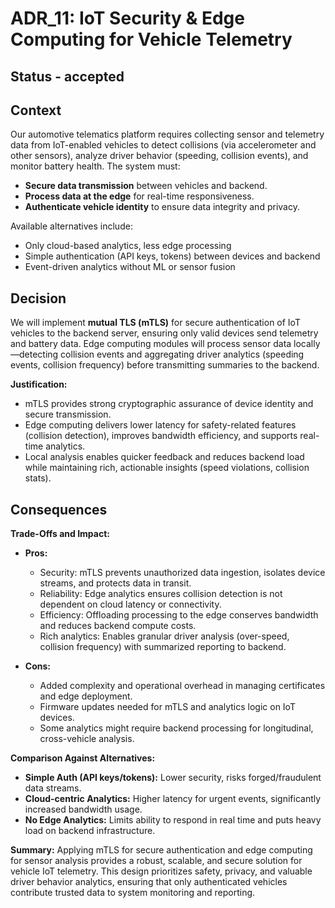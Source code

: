 # ADR_11: IoT Security & Edge Computing for Vehicle Telemetry

## Status - accepted

## Context
Our automotive telematics platform requires collecting sensor and telemetry data from IoT-enabled vehicles to detect collisions (via accelerometer and other sensors), analyze driver behavior (speeding, collision events), and monitor battery health. The system must:

- **Secure data transmission** between vehicles and backend.
- **Process data at the edge** for real-time responsiveness.
- **Authenticate vehicle identity** to ensure data integrity and privacy.

Available alternatives include:
- Only cloud-based analytics, less edge processing
- Simple authentication (API keys, tokens) between devices and backend
- Event-driven analytics without ML or sensor fusion

## Decision
We will implement **mutual TLS (mTLS)** for secure authentication of IoT vehicles to the backend server, ensuring only valid devices send telemetry and battery data. Edge computing modules will process sensor data locally—detecting collision events and aggregating driver analytics (speeding events, collision frequency) before transmitting summaries to the backend.

**Justification:**
- mTLS provides strong cryptographic assurance of device identity and secure transmission.
- Edge computing delivers lower latency for safety-related features (collision detection), improves bandwidth efficiency, and supports real-time analytics.
- Local analysis enables quicker feedback and reduces backend load while maintaining rich, actionable insights (speed violations, collision stats).

## Consequences

**Trade-Offs and Impact:**

- **Pros:**
  - Security: mTLS prevents unauthorized data ingestion, isolates device streams, and protects data in transit.
  - Reliability: Edge analytics ensures collision detection is not dependent on cloud latency or connectivity.
  - Efficiency: Offloading processing to the edge conserves bandwidth and reduces backend compute costs.
  - Rich analytics: Enables granular driver analysis (over-speed, collision frequency) with summarized reporting to backend.

- **Cons:**
  - Added complexity and operational overhead in managing certificates and edge deployment.
  - Firmware updates needed for mTLS and analytics logic on IoT devices.
  - Some analytics might require backend processing for longitudinal, cross-vehicle analysis.

**Comparison Against Alternatives:**
- **Simple Auth (API keys/tokens):** Lower security, risks forged/fraudulent data streams.
- **Cloud-centric Analytics:** Higher latency for urgent events, significantly increased bandwidth usage.
- **No Edge Analytics:** Limits ability to respond in real time and puts heavy load on backend infrastructure.

**Summary:**
Applying mTLS for secure authentication and edge computing for sensor analysis provides a robust, scalable, and secure solution for vehicle IoT telemetry. This design prioritizes safety, privacy, and valuable driver behavior analytics, ensuring that only authenticated vehicles contribute trusted data to system monitoring and reporting.
